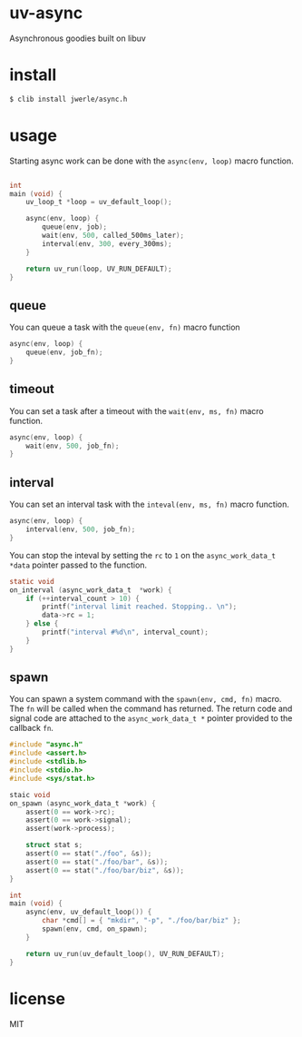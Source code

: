 uv-async
=======

Asynchronous goodies built on libuv

# install

```sh
$ clib install jwerle/async.h
```

# usage

Starting async work can be done with the `async(env, loop)` macro
function.

```c

int
main (void) {
	uv_loop_t *loop = uv_default_loop();

	async(env, loop) {
		queue(env, job);
		wait(env, 500, called_500ms_later);
		interval(env, 300, every_300ms);
	}

	return uv_run(loop, UV_RUN_DEFAULT);
}
```

## queue

You can queue a task with the `queue(env, fn)` macro function

```c
async(env, loop) {
	queue(env, job_fn);
}
```

## timeout

You can set a task after a timeout with the `wait(env, ms, fn)` macro
function.

```c
async(env, loop) {
	wait(env, 500, job_fn);
}
```

## interval

You can set an interval task with the `inteval(env, ms, fn)` macro
function.

```c
async(env, loop) {
	interval(env, 500, job_fn);
}
```

You can stop the inteval by setting the `rc` to `1` on the
`async_work_data_t *data` pointer passed to the function.

```c
static void
on_interval (async_work_data_t  *work) {
	if (++interval_count > 10) {
		printf("interval limit reached. Stopping.. \n");
		data->rc = 1;
	} else {
		printf("interval #%d\n", interval_count);
	}
}
```

## spawn

You can spawn a system command with the `spawn(env, cmd, fn)` macro. The
`fn` will be called when the command has returned. The return code and
signal code are attached to the `async_work_data_t *` pointer provided
to the callback `fn`.

```c
#include "async.h"
#include <assert.h>
#include <stdlib.h>
#include <stdio.h>
#include <sys/stat.h>

staic void
on_spawn (async_work_data_t *work) {
	assert(0 == work->rc);
	assert(0 == work->signal);
	assert(work->process);

	struct stat s;
	assert(0 == stat("./foo", &s));
	assert(0 == stat("./foo/bar", &s));
	assert(0 == stat("./foo/bar/biz", &s));
}

int
main (void) {
	async(env, uv_default_loop()) {
		char *cmd[] = { "mkdir", "-p", "./foo/bar/biz" };
		spawn(env, cmd, on_spawn);
	}

	return uv_run(uv_default_loop(), UV_RUN_DEFAULT);
}
```

# license

MIT
